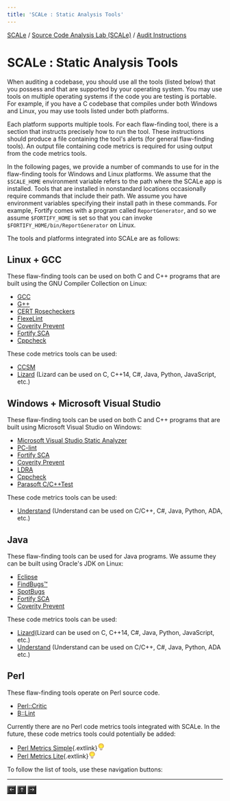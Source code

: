 ```yaml
---
title: 'SCALe : Static Analysis Tools'
---
```

[SCALe](index.md) / [Source Code Analysis Lab (SCALe)](Welcome.md) / [Audit Instructions](Audit-Instructions.md)
<!-- <legal> -->
<!-- SCALe version r.6.2.2.2.A -->
<!--  -->
<!-- Copyright 2020 Carnegie Mellon University. -->
<!--  -->
<!-- NO WARRANTY. THIS CARNEGIE MELLON UNIVERSITY AND SOFTWARE ENGINEERING -->
<!-- INSTITUTE MATERIAL IS FURNISHED ON AN "AS-IS" BASIS. CARNEGIE MELLON -->
<!-- UNIVERSITY MAKES NO WARRANTIES OF ANY KIND, EITHER EXPRESSED OR -->
<!-- IMPLIED, AS TO ANY MATTER INCLUDING, BUT NOT LIMITED TO, WARRANTY OF -->
<!-- FITNESS FOR PURPOSE OR MERCHANTABILITY, EXCLUSIVITY, OR RESULTS -->
<!-- OBTAINED FROM USE OF THE MATERIAL. CARNEGIE MELLON UNIVERSITY DOES NOT -->
<!-- MAKE ANY WARRANTY OF ANY KIND WITH RESPECT TO FREEDOM FROM PATENT, -->
<!-- TRADEMARK, OR COPYRIGHT INFRINGEMENT. -->
<!--  -->
<!-- Released under a MIT (SEI)-style license, please see COPYRIGHT file or -->
<!-- contact permission@sei.cmu.edu for full terms. -->
<!--  -->
<!-- [DISTRIBUTION STATEMENT A] This material has been approved for public -->
<!-- release and unlimited distribution.  Please see Copyright notice for -->
<!-- non-US Government use and distribution. -->
<!--  -->
<!-- DM19-1274 -->
<!-- </legal> -->

SCALe : Static Analysis Tools
==============================

When auditing a codebase, you should use all the tools (listed below)
that you possess and that are supported by your operating system. You
may use tools on multiple operating systems if the code you are testing
is portable. For example, if you have a C codebase that compiles under
both Windows and Linux, you may use tools listed under both platforms.

Each platform supports multiple tools. For each flaw-finding tool, there
is a section that instructs precisely how to run the tool. These
instructions should produce a file containing the tool's alerts
(for general flaw-finding tools). An output file containing code metrics
is required for using output from the code metrics tools.

In the following pages, we provide a number of commands to use for in
the flaw-finding tools for Windows and Linux platforms. We assume that
the `$SCALE_HOME` environment variable refers to the path where the
SCALe app is installed. Tools that are installed in nonstandard
locations occasionally require commands that include their path. We
assume you have environment variables specifying their install path in
these commands. For example, Fortify comes with a program
called `ReportGenerator`, and so we assume `$FORTIFY_HOME` is set so
that you can invoke `$FORTIFY_HOME/bin/ReportGenerator` on Linux.

The tools and platforms integrated into SCALe are as follows:

Linux + GCC
-----------

These flaw-finding tools can be used on both C and C++ programs that are
built using the GNU Compiler Collection on Linux:

-   [GCC](GCC-Warnings.md)
-   [G++](GCC-Warnings.md)
-   [CERT Rosecheckers](CERT-Rosecheckers.md)
-   [FlexeLint](PC-Lint-FlexeLint.md)
-   [Coverity Prevent](Coverity-Prevent.md)
-   [Fortify SCA](Fortify-SCA.md)
-   [Cppcheck](Cppcheck.md)

These code metrics tools can be used:

-   [CCSM](CCSM.md)
-   [Lizard](Lizard.md) (Lizard can be used on C, C++14,
    C#, Java, Python, JavaScript, etc.)

Windows + Microsoft Visual Studio
---------------------------------

These flaw-finding tools can be used on both C and C++ programs that are
built using Microsoft Visual Studio on Windows:

-   [Microsoft Visual Studio Static Analyzer](Microsoft-Visual-Studio-Static-Analyzer.md)
-   [PC-lint](PC-Lint-FlexeLint.md)
-   [Fortify SCA](Fortify-SCA.md)
-   [Coverity Prevent](Coverity-Prevent.md)
-   [LDRA](LDRA.md)
-   [Cppcheck](Cppcheck.md)
-   [Parasoft C/C++Test](Parasoft.md)

These code metrics tools can be used:

-    [Understand](Understand.md) (Understand can be used
     on C/C++, C\#, Java, Python, ADA, etc.)

Java
----

These flaw-finding tools can be used for Java programs. We assume they
can be built using Oracle's JDK on Linux:

-   [Eclipse](Eclipse.md)
-   [FindBugs™](FindBugs-SpotBugs.md)
-   [SpotBugs](FindBugs-SpotBugs.md)
-   [Fortify SCA](Fortify-SCA.md)
-   [Coverity Prevent](Coverity-Prevent.md)

These code metrics tools can be used:

-   [Lizard](Lizard.md)(Lizard can be used on C, C++14, C\#, Java, Python, JavaScript, etc.)
-   [Understand](Understand.md) (Understand can be used on C/C++, C\#, Java, Python, ADA etc.)

Perl
----

These flaw-finding tools operate on Perl source code.

-   [Perl::Critic](Perl-Critic.md)
-   [B::Lint](B-Lint.md)

 Currently there are no Perl code metrics tools integrated with SCALe.
In the future, these code metrics tools could potentially be added:

-   [Perl Metrics Simple](http://search.cpan.org/~matisse/Perl-Metrics-Simple-0.18/lib/Perl/Metrics/Simple.pm){.extlink}![(lightbulb)](images/icons/emoticons/lightbulb_on.png)
-   [Perl Metrics Lite](https://metacpan.org/pod/Perl::Metrics::Lite){.extlink}![(lightbulb)](images/icons/emoticons/lightbulb_on.png)


To follow the list of tools, use these navigation buttons:

------------------------------------------------------------------------

[![](attachments/arrow_left.png)](Audit-Instructions.md)
[![](attachments/arrow_up.png)](Audit-Instructions.md)
[![](attachments/arrow_right.png)](GCC-Warnings.md)
